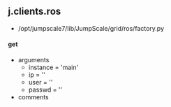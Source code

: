 ## j.clients.ros

- /opt/jumpscale7/lib/JumpScale/grid/ros/factory.py

#### get 
- arguments
    - instance = 'main'
    - ip = ''
    - user = ''
    - passwd = ''
- comments
    

